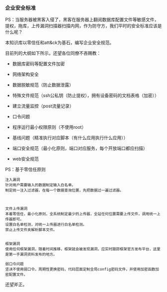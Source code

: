 ### 企业安全标准

PS：当服务器被黑客入侵了，黑客在服务器上翻阅数据库配置文件等敏感文件，提权，拖库，上传漏洞扫描器扫描内网，作为防守方，我们平时的安全标准应该是什么呢？

本知识库以零信任和att&ck为基石，编写企业安全规范。

目前列的大纲如下所示，还望各位同僚不吝赐教：


* 数据库密码等配置文件加密

* 网络架构安全

* 数据脱敏规范（防止数据泄露）

* 特殊文件规范（ssh公私钥（防止提权），拥有设备密码的文档表格（加密））

* 建立流量监控（post流量记录）

* 口令问题

* 程序运行最小权限原则（不使用root）

* 基线问题（精准执行对应脚本（有什么应用执行什么应用））

* 端口安全规范（最小化原则，端口对应服务，每个开放端口都应扫描）

* web安全规范

PS：基于零信任原则

~~~
注入漏洞
针对用户需要输入的数据制定输入白名单。
制定统一注入过滤器，在每一个数据查询位置，先把数据过一遍过滤器。



文件上传漏洞
本着零信任，最小化原则，全系统制定最少的上传器，全站任何位置需要上传文件，调用统一上传器即可。
设置白名单检测，对统一上传器进行白名单检测。
禁止上传文件夹解析脚本文件。


框架漏洞
使用任何框架漏洞，随着时间推移，框架就会被发现漏洞，应实时跟踪框架官方发布平台，这里是第一手漏洞资料发布的地方。

弱口令问题
坚决不使用弱口令，周期性更换密码，代码层面定制全局config密码文件，并使用加密函数加密配置文件。
~~~

还望斧正。



